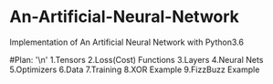 # An-Artificial-Neural-Network
Implementation of An Artificial Neural Network with Python3.6

#Plan: '\n'
1.Tensors
2.Loss(Cost) Functions
3.Layers
4.Neural Nets
5.Optimizers
6.Data
7.Training
8.XOR Example
9.FizzBuzz Example
